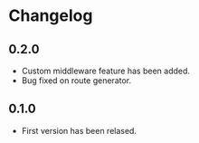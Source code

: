 # Changelog

## 0.2.0

- Custom middleware feature has been added.
- Bug fixed on route generator.

## 0.1.0

- First version has been relased.